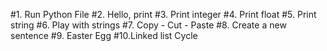 #1. Run Python File
#2. Hello, print
#3. Print integer
#4. Print float
#5. Print string
#6. Play with strings
#7. Copy - Cut - Paste
#8. Create a new sentence
#9. Easter Egg
#10.Linked list Cycle
